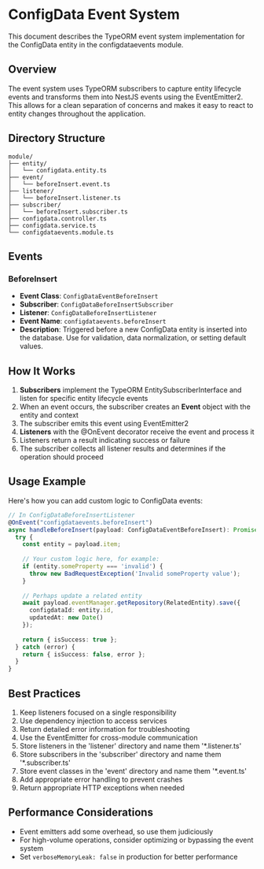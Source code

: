 
# ConfigData Event System

This document describes the TypeORM event system implementation for the ConfigData entity in the configdataevents module.

## Overview

The event system uses TypeORM subscribers to capture entity lifecycle events and transforms them into NestJS events using the EventEmitter2. This allows for a clean separation of concerns and makes it easy to react to entity changes throughout the application.

## Directory Structure

```
module/
├── entity/
│   └── configdata.entity.ts
├── event/
│   └── beforeInsert.event.ts
├── listener/
│   └── beforeInsert.listener.ts
├── subscriber/
│   └── beforeInsert.subscriber.ts
├── configdata.controller.ts
├── configdata.service.ts
└── configdataevents.module.ts
```

## Events

### BeforeInsert

- **Event Class**: `ConfigDataEventBeforeInsert`
- **Subscriber**: `ConfigDataBeforeInsertSubscriber`
- **Listener**: `ConfigDataBeforeInsertListener`
- **Event Name**: `configdataevents.beforeInsert`
- **Description**: Triggered before a new ConfigData entity is inserted into the database. Use for validation, data normalization, or setting default values.

## How It Works

1. **Subscribers** implement the TypeORM EntitySubscriberInterface and listen for specific entity lifecycle events
2. When an event occurs, the subscriber creates an **Event** object with the entity and context
3. The subscriber emits this event using EventEmitter2
4. **Listeners** with the @OnEvent decorator receive the event and process it
5. Listeners return a result indicating success or failure
6. The subscriber collects all listener results and determines if the operation should proceed

## Usage Example

Here's how you can add custom logic to ConfigData events:

```typescript
// In ConfigDataBeforeInsertListener
@OnEvent("configdataevents.beforeInsert")
async handleBeforeInsert(payload: ConfigDataEventBeforeInsert): Promise<{ isSuccess: boolean; error?: unknown }> {
  try {
    const entity = payload.item;
    
    // Your custom logic here, for example:
    if (entity.someProperty === 'invalid') {
      throw new BadRequestException('Invalid someProperty value');
    }
    
    // Perhaps update a related entity
    await payload.eventManager.getRepository(RelatedEntity).save({
      configdataId: entity.id,
      updatedAt: new Date()
    });
    
    return { isSuccess: true };
  } catch (error) {
    return { isSuccess: false, error };
  }
}
```

## Best Practices

1. Keep listeners focused on a single responsibility
2. Use dependency injection to access services
3. Return detailed error information for troubleshooting
4. Use the EventEmitter for cross-module communication
5. Store listeners in the 'listener' directory and name them '*.listener.ts'
6. Store subscribers in the 'subscriber' directory and name them '*.subscriber.ts'
7. Store event classes in the 'event' directory and name them '*.event.ts'
8. Add appropriate error handling to prevent crashes
9. Return appropriate HTTP exceptions when needed

## Performance Considerations

- Event emitters add some overhead, so use them judiciously
- For high-volume operations, consider optimizing or bypassing the event system
- Set `verboseMemoryLeak: false` in production for better performance
